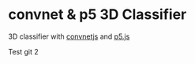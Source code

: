 # convnet & p5 3D Classifier

3D classifier with [convnetjs](https://github.com/karpathy/convnetjs) and [p5.js](https://github.com/processing/p5.js)

Test git 2